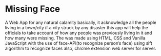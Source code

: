 # Missing Face
A Web App for any natural calamity basically, it acknowledge all the people living in a town/city if
a city struck by any disaster this app will help the officials to take account of how any people was
previously living in it and how many were missing. The was made using HTML, CSS and Vanilla
JavaScript with the use of face-API(to recognize person’s face) using sift algorithm to recognize faces also, chrome extension web server for
server.
